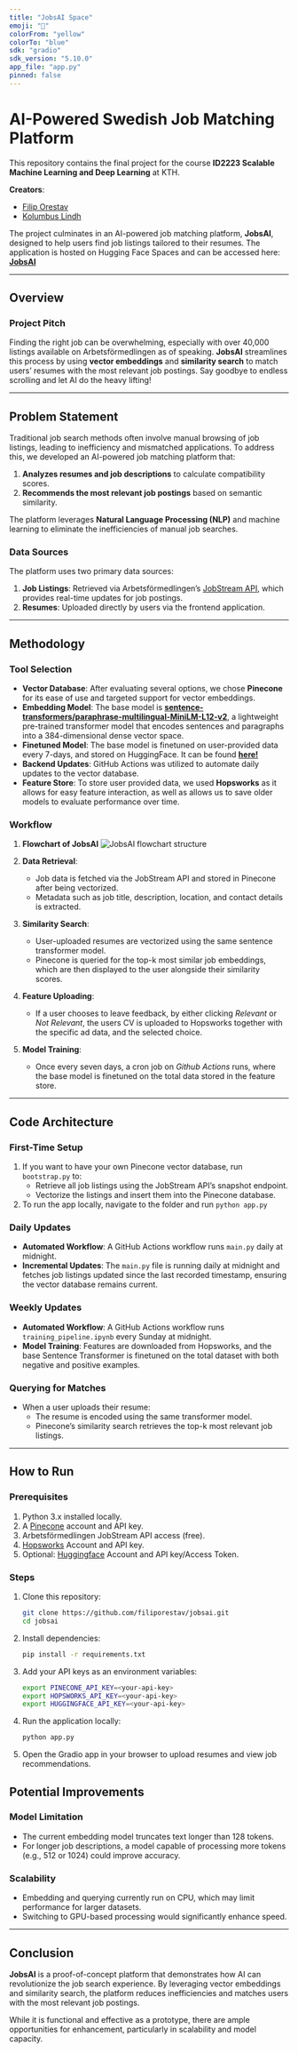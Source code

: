 ```yaml
---
title: "JobsAI Space"
emoji: "🤖"
colorFrom: "yellow"
colorTo: "blue"
sdk: "gradio"
sdk_version: "5.10.0"
app_file: "app.py"
pinned: false
---
```


# AI-Powered Swedish Job Matching Platform

This repository contains the final project for the course **ID2223 Scalable Machine Learning and Deep Learning** at KTH.

**Creators**:

- [Filip Orestav](https://www.linkedin.com/in/filip-orestav/)
- [Kolumbus Lindh](https://www.linkedin.com/in/kolumbuslindh/)

The project culminates in an AI-powered job matching platform, **JobsAI**, designed to help users find job listings tailored to their resumes. The application is hosted on Hugging Face Spaces and can be accessed here:  
[**JobsAI**](https://huggingface.co/spaces/forestav/jobsai)

---

## Overview

### Project Pitch

Finding the right job can be overwhelming, especially with over 40,000 listings available on Arbetsförmedlingen as of speaking. **JobsAI** streamlines this process by using **vector embeddings** and **similarity search** to match users’ resumes with the most relevant job postings. Say goodbye to endless scrolling and let AI do the heavy lifting!

---

## Problem Statement

Traditional job search methods often involve manual browsing of job listings, leading to inefficiency and mismatched applications. To address this, we developed an AI-powered job matching platform that:

1. **Analyzes resumes and job descriptions** to calculate compatibility scores.
2. **Recommends the most relevant job postings** based on semantic similarity.

The platform leverages **Natural Language Processing (NLP)** and machine learning to eliminate the inefficiencies of manual job searches.

### Data Sources

The platform uses two primary data sources:

1. **Job Listings**: Retrieved via Arbetsförmedlingen’s [JobStream API](https://jobstream.api.jobtechdev.se/), which provides real-time updates for job postings.
2. **Resumes**: Uploaded directly by users via the frontend application.

---

## Methodology

### Tool Selection

- **Vector Database**: After evaluating several options, we chose **Pinecone** for its ease of use and targeted support for vector embeddings.
- **Embedding Model**: The base model is [**sentence-transformers/paraphrase-multilingual-MiniLM-L12-v2**](https://huggingface.co/sentence-transformers/paraphrase-multilingual-MiniLM-L12-v2), a lightweight pre-trained transformer model that encodes sentences and paragraphs into a 384-dimensional dense vector space.
- **Finetuned Model**: The base model is finetuned on user-provided data every 7-days, and stored on HuggingFace. It can be found [**here!**](https://huggingface.co/forestav/job_matching_sentence_transformer)
- **Backend Updates**: GitHub Actions was utilized to automate daily updates to the vector database.
- **Feature Store**: To store user provided data, we used **Hopsworks** as it allows for easy feature interaction, as well as allows us to save older models to evaluate performance over time.

### Workflow

1. **Flowchart of JobsAI**
   ![JobsAI flowchart structure](https://i.imghippo.com/files/CZk3216mnA.png)

2. **Data Retrieval**:

   - Job data is fetched via the JobStream API and stored in Pinecone after being vectorized.
   - Metadata such as job title, description, location, and contact details is extracted.

3. **Similarity Search**:

   - User-uploaded resumes are vectorized using the same sentence transformer model.
   - Pinecone is queried for the top-k most similar job embeddings, which are then displayed to the user alongside their similarity scores.

4. **Feature Uploading**:
   - If a user chooses to leave feedback, by either clicking _Relevant_ or _Not Relevant_, the users CV is uploaded to Hopsworks together with the specific ad data, and the selected choice.
5. **Model Training**:
   - Once every seven days, a cron job on _Github Actions_ runs, where the base model is finetuned on the total data stored in the feature store.

---

## Code Architecture

### First-Time Setup

1. If you want to have your own Pinecone vector database, run `bootstrap.py` to:
   - Retrieve all job listings using the JobStream API’s snapshot endpoint.
   - Vectorize the listings and insert them into the Pinecone database.
2. To run the app locally, navigate to the folder and run `python app.py`

### Daily Updates

- **Automated Workflow**: A GitHub Actions workflow runs `main.py` daily at midnight.
- **Incremental Updates**: The `main.py` file is running daily at midnight and fetches job listings updated since the last recorded timestamp, ensuring the vector database remains current.

### Weekly Updates

- **Automated Workflow**: A GitHub Actions workflow runs `training_pipeline.ipynb` every Sunday at midnight.
- **Model Training**: Features are downloaded from Hopsworks, and the base Sentence Transformer is finetuned on the total dataset with both negative and positive examples.

### Querying for Matches

- When a user uploads their resume:
  - The resume is encoded using the same transformer model.
  - Pinecone’s similarity search retrieves the top-k most relevant job listings.

---

## How to Run

### Prerequisites

1. Python 3.x installed locally.
2. A [Pinecone](https://www.pinecone.io/) account and API key.
3. Arbetsförmedlingen JobStream API access (free).
4. [Hopsworks](https://www.hopsworks.ai/) Account and API key.
5. Optional: [Huggingface](https://huggingface.co/) Account and API key/Access Token.

### Steps

1. Clone this repository:
   ```bash
   git clone https://github.com/filiporestav/jobsai.git
   cd jobsai
   ```
2. Install dependencies:
   ```bash
   pip install -r requirements.txt
   ```
3. Add your API keys as an environment variables:
   ```bash
   export PINECONE_API_KEY=<your-api-key>
   export HOPSWORKS_API_KEY=<your-api-key>
   export HUGGINGFACE_API_KEY=<your-api-key>
   ```
4. Run the application locally:
   ```bash
   python app.py
   ```
5. Open the Gradio app in your browser to upload resumes and view job recommendations.

## Potential Improvements

### Model Limitation

- The current embedding model truncates text longer than 128 tokens.
- For longer job descriptions, a model capable of processing more tokens (e.g., 512 or 1024) could improve accuracy.

### Scalability

- Embedding and querying currently run on CPU, which may limit performance for larger datasets.
- Switching to GPU-based processing would significantly enhance speed.

---

## Conclusion

**JobsAI** is a proof-of-concept platform that demonstrates how AI can revolutionize the job search experience. By leveraging vector embeddings and similarity search, the platform reduces inefficiencies and matches users with the most relevant job postings.

While it is functional and effective as a prototype, there are ample opportunities for enhancement, particularly in scalability and model capacity.
